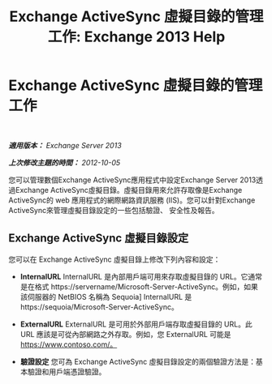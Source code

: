 ﻿---
title: 'Exchange ActiveSync 虛擬目錄的管理工作: Exchange 2013 Help'
TOCTitle: Exchange ActiveSync 虛擬目錄的管理工作
ms:assetid: f0b339b7-e184-4392-a133-20523183459d
ms:mtpsurl: https://technet.microsoft.com/zh-tw/library/Bb125170(v=EXCHG.150)
ms:contentKeyID: 50474561
ms.date: 05/21/2018
mtps_version: v=EXCHG.150
ms.translationtype: MT
---

# Exchange ActiveSync 虛擬目錄的管理工作

 

_**適用版本：** Exchange Server 2013_

_**上次修改主題的時間：** 2012-10-05_

您可以管理數個Exchange ActiveSync應用程式中設定Exchange Server 2013透過Exchange ActiveSync虛擬目錄。虛擬目錄用來允許存取像是Exchange ActiveSync的 web 應用程式的網際網路資訊服務 (IIS)。您可以針對Exchange ActiveSync來管理虛擬目錄設定的一些包括驗證、 安全性及報告。

## Exchange ActiveSync 虛擬目錄設定

您可以在 Exchange ActiveSync 虛擬目錄上修改下列內容和設定：

  - **InternalURL** InternalURL 是內部用戶端可用來存取虛擬目錄的 URL。它通常是在格式 https://servername/Microsoft-Server-ActiveSync。例如，如果該伺服器的 NetBIOS 名稱為 Sequoia\] InternalURL 是 https://sequoia/Microsoft-Server-ActiveSync。

  - **ExternalURL** ExternalURL 是可用於外部用戶端存取虛擬目錄的 URL。此 URL 應該是可從內部網路之外存取。例如，您 ExternalURL 可能是 https://www.contoso.com/。

  - **驗證設定** 您可為 Exchange ActiveSync 虛擬目錄設定的兩個驗證方法是：基本驗證和用戶端憑證驗證。

